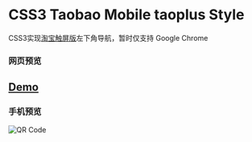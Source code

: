 CSS3 Taobao Mobile taoplus Style
===================

CSS3实现[淘宝触屏版](http://m.taobao.com/)左下角导航，暂时仅支持 Google Chrome

### 网页预览

## [Demo](http://mittya.github.io/css3-taobao-taoplus/)


### 手机预览

![QR Code](http://mittya.github.io/css3-taobao-taoplus/res/qr.png)

